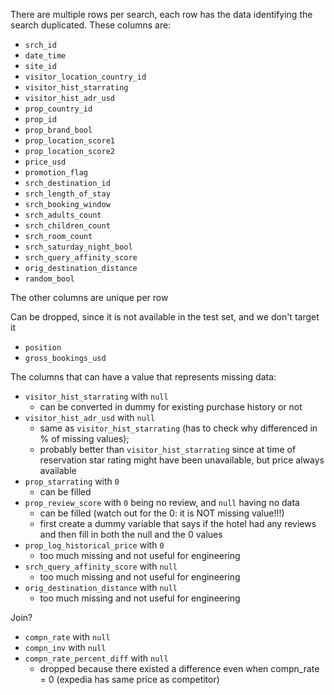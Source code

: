 There are multiple rows per search, each row has the data identifying the search duplicated. These columns are:
* `srch_id`
* `date_time`
* `site_id`
* `visitor_location_country_id`
* `visitor_hist_starrating`
* `visitor_hist_adr_usd`
* `prop_country_id`
* `prop_id`
* `prop_brand_bool`
* `prop_location_score1`
* `prop_location_score2`
* `price_usd`
* `promotion_flag`
* `srch_destination_id`
* `srch_length_of_stay`
* `srch_booking_window`
* `srch_adults_count`
* `srch_children_count`
* `srch_room_count`
* `srch_saturday_night_bool`
* `srch_query_affinity_score`
* `orig_destination_distance`
* `random_bool`

The other columns are unique per row

Can be dropped, since it is not available in the test set, and we don't target it
* `position`
* `gross_bookings_usd`

The columns that can have a value that represents missing data:
* `visitor_hist_starrating` with `null`
    - can be converted in dummy for existing purchase history or not
* `visitor_hist_adr_usd` with `null`
    - same as `visitor_hist_starrating` (has to check why differenced in % of missing values);
    - probably better than `visitor_hist_starrating` since at time of reservation star rating might have been unavailable, but price always available
* `prop_starrating` with `0`
    - can be filled
* `prop_review_score` with `0` being no review, and `null` having no data
    - can be filled (watch out for the 0: it is NOT missing value!!!)
    - first create a dummy variable that says if the hotel had any reviews and then fill in both the null and the 0 values
* `prop_log_historical_price` with `0`
    - too much missing and not useful for engineering
* `srch_query_affinity_score` with `null`
    - too much missing and not useful for engineering
* `orig_destination_distance` with `null`
    - too much missing and not useful for engineering

Join?
* `compn_rate` with `null`
* `compn_inv` with `null`
* `compn_rate_percent_diff` with `null`
    - dropped because there existed a difference even when compn_rate = 0 (expedia has same price as competitor)